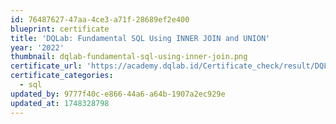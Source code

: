 ```yaml
---
id: 76487627-47aa-4ce3-a71f-28689ef2e400
blueprint: certificate
title: 'DQLab: Fundamental SQL Using INNER JOIN and UNION'
year: '2022'
thumbnail: dqlab-fundamental-sql-using-inner-join.png
certificate_url: 'https://academy.dqlab.id/Certificate_check/result/DQLABSQLT2EDKDAP/NONTRACK'
certificate_categories:
  - sql
updated_by: 9777f40c-e866-44a6-a64b-1907a2ec929e
updated_at: 1748328798
---
```

